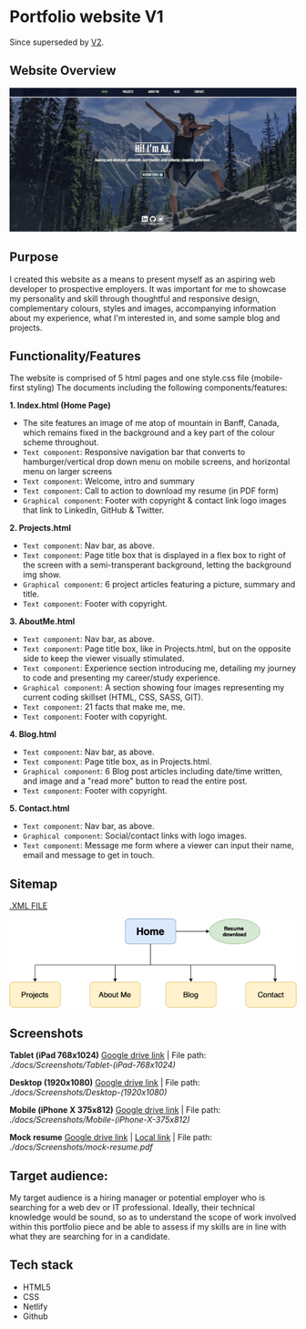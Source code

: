 # Portfolio website V1
Since superseded by [V2](https://github.com/angieloux/portfolio-v2).

## **Website Overview**

![Home page](/docs/Screenshots/Desktop-(1920x1080)/Home.png)

## **Purpose**
I created this website as a means to present myself as an aspiring web developer to prospective employers. It was important for me to showcase my personality and skill through thoughtful and responsive design, complementary colours, styles and images, accompanying information about my experience, what I'm interested in, and some sample blog and projects.

## **Functionality/Features**

The website is comprised of 5 html pages and one style.css file (mobile-first styling) The documents including the following components/features:

**1. Index.html (Home Page)**
  * The site features an image of me atop of mountain in Banff, Canada, which remains fixed in the background and a key part of the colour scheme throughout.
  * `Text component`: Responsive navigation bar that converts to hamburger/vertical drop down menu on mobile screens, and horizontal menu on larger screens
  * `Text component`: Welcome, intro and summary
  * `Text component`: Call to action to download my resume (in PDF form)
  * `Graphical component`: Footer with copyright & contact link logo images that link to LinkedIn, GitHub & Twitter.
  

**2. Projects.html**
  * `Text component`: Nav bar, as above. 
  * `Text component`: Page title box that is displayed in a flex box to right of the screen with a semi-transperant background, letting the background img show. 
  * `Graphical component`: 6 project articles featuring a picture, summary and title.
  * `Text component`: Footer with copyright.

**3. AboutMe.html**
  * `Text component`: Nav bar, as above. 
  * `Text component`: Page title box, like in Projects.html, but on the opposite side to keep the viewer visually stimulated.
  * `Text component`: Experience section introducing me, detailing my journey to code and presenting my career/study experience. 
  * `Graphical component`: A section showing four images representing my current coding skillset (HTML, CSS, SASS, GIT).
  * `Text component`: 21 facts that make me, me. 
  * `Text component`: Footer with copyright.

**4. Blog.html**
  * `Text component`: Nav bar, as above. 
  * `Text component`: Page title box, as in Projects.html.
  * `Graphical component`: 6 Blog post articles including date/time written, and image and a "read more" button to read the entire post.
  * `Text component`: Footer with copyright.

**5. Contact.html**
  * `Text component`: Nav bar, as above. 
  * `Graphical component`: Social/contact links with logo images.
  * `Text component`: Message me form where a viewer can input their name, email and message to get in touch.
  
## **Sitemap**

[.XML FILE](./docs/Sitemap.xml)

![Sitemap.png](/docs/sitemap.png)

## **Screenshots**

**Tablet (iPad 768x1024)** [Google drive link](https://drive.google.com/drive/folders/12d4jKqtSwZ8qKqhK1dNjQKFCVi-1zq7u?usp=sharing) | File path: *./docs/Screenshots/Tablet-(iPad-768x1024)*

**Desktop (1920x1080)** [Google drive link](https://drive.google.com/drive/folders/1eHaOV9jI36ytJsRlEYc0E67nmcWfqzNs?usp=sharing) | File path: *./docs/Screenshots/Desktop-(1920x1080)*

**Mobile (iPhone X 375x812)** [Google drive link](https://drive.google.com/drive/folders/101Ilhb4HagNFq1iNv-UzwnfV-OtLow3T?usp=sharing) | File path: *./docs/Screenshots/Mobile-(iPhone-X-375x812)*

**Mock resume** [Google drive link](https://drive.google.com/file/d/1HgiDHsK0Lr5h0uZxt8DbiScxTiY2MI1B/view?usp=sharing) | [Local link](./docs/Screenshots/mock-resume.pdf) | File path: *./docs/Screenshots/mock-resume.pdf*


## **Target audience:**
My target audience is a hiring manager or potential employer who is searching for a web dev or IT professional. Ideally, their technical knowledge would be sound, so as to understand the scope of work involved within this portfolio piece and be able to assess if my skills are in line with what they are searching for in a candidate. 


## **Tech stack**
- HTML5
- CSS
- Netlify
- Github
